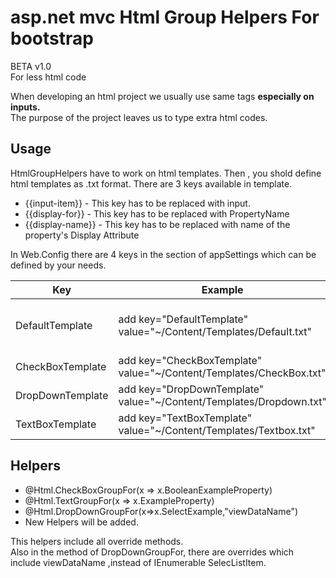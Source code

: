 <h1>asp.net mvc Html Group Helpers For bootstrap</h1>
BETA v1.0<br/>
For less html code
<p>
  When developing an html project  we usually use same tags <strong> especially on  inputs.</strong> 
<br/> The purpose of the project leaves us to type extra html codes.
</p>

<h2>Usage</h2>
<p>
HtmlGroupHelpers have to work on html templates.
  Then , you shold define  html templates as .txt format.
  There are 3 keys available in template. 
<ul>
<li>{{input-item}} - This key has to be replaced with input. </li>
<li>{{display-for}} - This key has to be replaced with PropertyName </li>
<li>{{display-name}} - This key has to be replaced with name of the property's Display Attribute </li>
</ul>

In Web.Config there are 4 keys in the section of appSettings which can be defined by your needs.
<table>
<thead>
<tr>
<th>Key</th><th>Example</th><th>What For</th><th>Required</th>
</tr>
</thead>
<tbody>
<tr>
<td>
DefaultTemplate
</td>
<td>add key="DefaultTemplate" value="~/Content/Templates/Default.txt"</td>
<td>DefaultTemplate will be used on all undefined templates</td>
<td>Yes</td>
</tr>
<tr>
<td>CheckBoxTemplate</td>
<td>add key="CheckBoxTemplate" value="~/Content/Templates/CheckBox.txt"</td>
<td>This will be use for checkboxes.</td>
<td>No</td></tr>
<tr>
<td>DropDownTemplate</td>
<td>add key="DropDownTemplate" value="~/Content/Templates/Dropdown.txt"</td>
<td>This will be use for dropdowns. </td>
<td>No</td>
</tr>
<td>TextBoxTemplate</td>
<td>add key="TextBoxTemplate" value="~/Content/Templates/Textbox.txt"</td>
<td>This will be use for textboxes. </td>
<td>No</td>
</tr>
</tbody>
</table>

</p>

<h2>Helpers</h2>
<ul>
<li>@Html.CheckBoxGroupFor(x => x.BooleanExampleProperty)</li>
<li>@Html.TextGroupFor(x => x.ExampleProperty)</li>
<li>@Html.DropDownGroupFor(x=>x.SelectExample,"viewDataName")</li>
<li>New Helpers will be added.</li>
</ul>
This helpers  include all  override methods.<br/>
Also in the method of DropDownGroupFor, there are overrides which include viewDataName ,instead of  IEnumerable SelecListItem.

